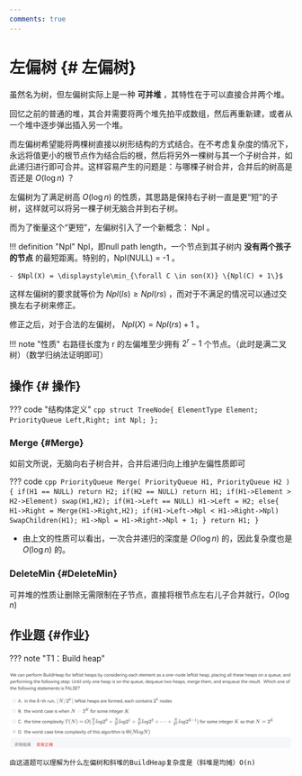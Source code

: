 ```yaml
---
comments: true
---
```

# 左偏树 {# 左偏树}

虽然名为树，但左偏树实际上是一种 **可并堆** ，其特性在于可以直接合并两个堆。

回忆之前的普通的堆，其合并需要将两个堆先拍平成数组，然后再重新建，或者从一个堆中逐步弹出插入另一个堆。

而左偏树希望能将两棵树直接以树形结构的方式结合。在不考虑复杂度的情况下，永远将值更小的根节点作为结合后的根，然后将另外一棵树与其一个子树合并，如此递归进行即可合并。这样容易产生的问题是：与哪棵子树合并，合并后的树高是否还是 $O(\log{n})$ ？

左偏树为了满足树高 $O(\log{n})$ 的性质，其思路是保持右子树一直是更“短”的子树，这样就可以将另一棵子树无脑合并到右子树。

而为了衡量这个“更短”，左偏树引入了一个新概念： Npl 。

!!! definition "Npl"
    Npl，即null path length，一个节点到其子树内 **没有两个孩子的节点** 的最短距离。特别的，Npl(NULL) = -1 。
    
    - $Npl(X) = \displaystyle\min_{\forall C \in son(X)} \{Npl(C) + 1\}$

这样左偏树的要求就等价为 $Npl(ls) \ge Npl(rs)$ ，而对于不满足的情况可以通过交换左右子树来修正。

修正之后，对于合法的左偏树， $Npl(X)=Npl(rs)+1$ 。

!!! note "性质"
    右路径长度为 r 的左偏堆至少拥有 $2^r-1$ 个节点。（此时是满二叉树）（数学归纳法证明即可）


## 操作 {# 操作}

??? code "结构体定义"
    ```cpp
    struct TreeNode{
        ElementType Element;
        PriorityQueue Left,Right;
        int Npl;
    };
    ```

### Merge {#Merge}

如前文所说，无脑向右子树合并，合并后递归向上维护左偏性质即可

??? code
    ```cpp
    PriorityQueue Merge( PriorityQueue H1, PriorityQueue H2 )
    {
        if(H1 == NULL) return H2;
        if(H2 == NULL) return H1;
        if(H1->Element > H2->Element) swap(H1,H2);
        if(H1->Left == NULL) H1->Left = H2;
        else{
            H1->Right = Merge(H1->Right,H2);
            if(H1->Left->Npl < H1->Right->Npl) SwapChildren(H1);
            H1->Npl = H1->Right->Npl + 1;
        }
        return H1;
    }
    ```
- 由上文的性质可以看出，一次合并递归的深度是 $O(\log{n})$ 的，因此复杂度也是 $O(\log{n})$ 的。

### DeleteMin {#DeleteMin}
可并堆的性质让删除无需限制在子节点，直接将根节点左右儿子合并就行，$O(\log{n})$

## 作业题 {#作业}

??? note "T1：Build heap"
    <center>![T1](/img/ads/LH-T1.jpg)</center>

    由这道题可以理解为什么左偏树和斜堆的BuildHeap复杂度是（斜堆是均摊）O(n)